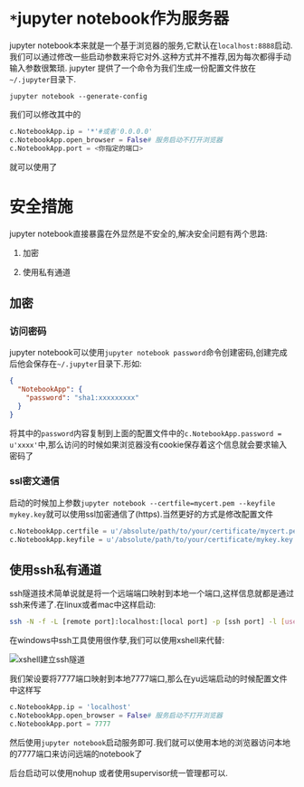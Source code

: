 # `*`jupyter notebook作为服务器

jupyter notebook本来就是一个基于浏览器的服务,它默认在`localhost:8888`启动.我们可以通过修改一些启动参数来将它对外.这种方式并不推荐,因为每次都得手动输入参数很繁琐. jupyter 提供了一个命令为我们生成一份配置文件放在`~/.jupyter`目录下.

```shell
jupyter notebook --generate-config
```

我们可以修改其中的
```python
c.NotebookApp.ip = '*'#或者'0.0.0.0'
c.NotebookApp.open_browser = False# 服务启动不打开浏览器
c.NotebookApp.port = <你指定的端口>
```
就可以使用了



# 安全措施

jupyter notebook直接暴露在外显然是不安全的,解决安全问题有两个思路:

1. 加密

2. 使用私有通道

## 加密

### 访问密码

jupyter notebook可以使用`jupyter notebook password`命令创建密码,创建完成后他会保存在`~/.jupyter`目录下.形如:

```json
{
  "NotebookApp": {
    "password": "sha1:xxxxxxxxx"
  }
}

```
将其中的`password`内容复制到上面的配置文件中的`c.NotebookApp.password = u'xxxx'`中,那么访问的时候如果浏览器没有cookie保存着这个信息就会要求输入密码了

### ssl密文通信

启动的时候加上参数`jupyter notebook --certfile=mycert.pem --keyfile mykey.key`就可以使用ssl加密通信了(https).当然更好的方式是修改配置文件

```python
c.NotebookApp.certfile = u'/absolute/path/to/your/certificate/mycert.pem'
c.NotebookApp.keyfile = u'/absolute/path/to/your/certificate/mykey.key'
```

## 使用ssh私有通道

ssh隧道技术简单说就是将一个远端端口映射到本地一个端口,这样信息就都是通过ssh来传递了.在linux或者mac中这样启动:

```bash
ssh -N -f -L [remote port]:localhost:[local port] -p [ssh port] -l [username] [公网IP]

```

在windows中ssh工具使用很作孽,我们可以使用xshell来代替:

![xshell建立ssh隧道](source/Xshell建立ssh隧道.png)

我们架设要将7777端口映射到本地7777端口,那么在yu远端启动的时候配置文件中这样写
```python
c.NotebookApp.ip = 'localhost'
c.NotebookApp.open_browser = False# 服务启动不打开浏览器
c.NotebookApp.port = 7777

```
然后使用`jupyter notebook`启动服务即可.我们就可以使用本地的浏览器访问本地的7777端口来访问远端的notebook了

后台启动可以使用nohup 或者使用supervisor统一管理都可以.
